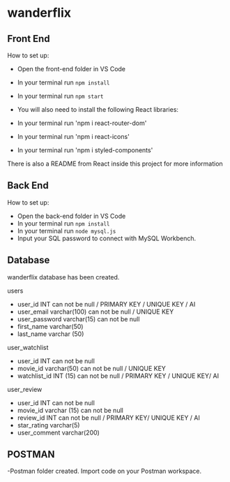 # wanderflix

## Front End

How to set up:
- Open the front-end folder in VS Code
- In your terminal run `npm install` 
- In your terminal run `npm start`

- You will also need to install the following React libraries:

- In your terminal run 'npm i react-router-dom'
- In your terminal run 'npm i react-icons'
- In your terminal run 'npm i styled-components'

There is also a README from React inside this project for more information

## Back End

How to set up:
- Open the back-end folder in VS Code
- In your terminal run `npm install` 
- In your terminal run `node mysql.js`
- Input your SQL password to connect with MySQL Workbench. 


## Database

wanderflix database has been created.

users 
- user_id INT can not be null / PRIMARY KEY / UNIQUE KEY / AI
- user_email varchar(100) can not be null / UNIQUE KEY
- user_password varchar(15) can not be null
- first_name varchar(50)
- last_name varchar (50)


user_watchlist 
- user_id INT can not be null 
- movie_id varchar(50) can not be null / UNIQUE KEY
- watchlist_id INT (15) can not be null / PRIMARY KEY / UNIQUE KEY/ AI

user_review
- user_id INT can not be null  
- movie_id varchar (15) can not be null
- review_id INT can not be null / PRIMARY KEY/ UNIQUE KEY / AI
- star_rating varchar(5)
- user_comment varchar(200)

## POSTMAN
-Postman folder created. Import code on your Postman workspace.





